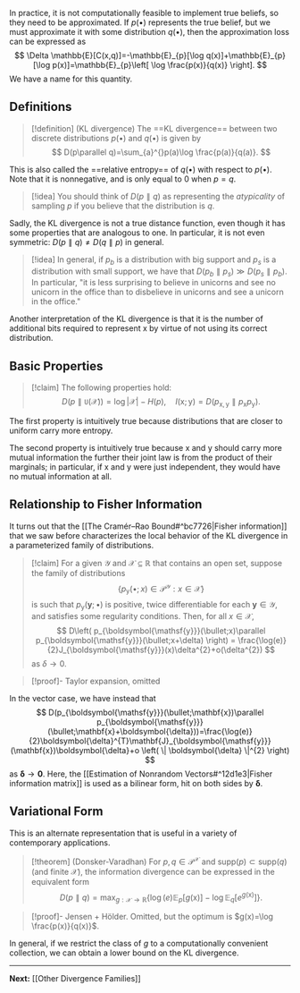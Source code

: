 In practice, it is not computationally feasible to implement true beliefs, so they need to be approximated. If $p(\bullet)$ represents the true belief, but we must approximate it with some distribution $q(\bullet)$, then the approximation loss can be expressed as
$$
\Delta \mathbb{E}[C(x,q)]=-\mathbb{E}_{p}[\log q(x)]+\mathbb{E}_{p}[\log p(x)]=\mathbb{E}_{p}\left[ \log \frac{p(x)}{q(x)} \right].
$$
We have a name for this quantity.

## Definitions

> [!definition] (KL divergence)
> The ==KL divergence== between two discrete distributions $p(\bullet)$ and $q(\bullet)$ is given by
> $$
> D(p\parallel q)=\sum_{a}^{}p(a)\log \frac{p(a)}{q(a)}.
> $$

This is also called the ==relative entropy== of $q(\bullet)$ with respect to $p(\bullet)$. Note that it is nonnegative, and is only equal to $0$ when $p=q$.

> [!idea]
> You should think of $D(p\parallel q)$ as representing the *atypicality* of sampling $p$ if you believe that the distribution is $q$. 
> 

Sadly, the KL divergence is not a true distance function, even though it has some properties that are analogous to one. In particular, it is not even symmetric: $D(p\parallel q)\neq D(q\parallel p)$ in general.

> [!idea]
> In general, if $p_{b}$ is a distribution with big support and $p_{s}$ is a distribution with small support, we have that $D(p_{b}\parallel p_{s})\gg D(p_{s}\parallel p_{b})$. In particular, "it is less surprising to believe in unicorns and see no unicorn in the office than to disbelieve in unicorns and see a unicorn in the office."

Another interpretation of the KL divergence is that it is the number of additional bits required to represent $\mathsf{x}$ by virtue of not using its correct distribution. 

## Basic Properties

> [!claim]
> The following properties hold:
> $$
> D(p\parallel\mathtt{U}(\mathcal{X}))=\log|\mathcal{X}|-H(p),\quad
> I(\mathsf{x};\mathsf{y})=D(p_{\mathsf{x},\mathsf{y}}\parallel p_{\mathsf{x}}p_{\mathsf{y}}).
> $$

The first property is intuitively true because distributions that are closer to uniform carry more entropy.

The second property is intuitively true because $\mathsf{x}$ and $\mathsf{y}$ should carry more mutual information the further their joint law is from the product of their marginals; in particular, if $\mathsf{x}$ and $\mathsf{y}$ were just independent, they would have no mutual information at all.

## Relationship to Fisher Information

It turns out that the [[The Cramér–Rao Bound#^bc7726|Fisher information]] that we saw before characterizes the local behavior of the KL divergence in a parameterized family of distributions.

> [!claim]
> For a given $\mathcal{Y}$ and $\mathcal{X}\subseteq\mathbb{R}$ that contains an open set, suppose the family of distributions
> $$
> \{ p_{\boldsymbol{\mathsf{y}}}(\bullet;x)\in \mathcal{P}^{\mathcal{Y}}:x \in \mathcal{X} \}
> $$
> is such that $p_{\boldsymbol{\mathsf{y}}}(\mathbf{y};\bullet)$ is positive, twice differentiable for each $\mathbf{y}\in \mathcal{Y}$, and satisfies some regularity conditions. Then, for all $x \in \mathcal{X}$,
> $$
> D\left( p_{\boldsymbol{\mathsf{y}}}(\bullet;x)\parallel p_{\boldsymbol{\mathsf{y}}}(\bullet;x+\delta) \right) = \frac{\log(e)}{2}J_{\boldsymbol{\mathsf{y}}}(x)\delta^{2}+o(\delta^{2})
> $$
> as $\delta\to 0$.

> [!proof]- Taylor expansion, omitted

In the vector case, we have instead that
$$
D(p_{\boldsymbol{\mathsf{y}}}(\bullet;\mathbf{x})\parallel p_{\boldsymbol{\mathsf{y}}}(\bullet;\mathbf{x}+\boldsymbol{\delta}))=\frac{\log(e)}{2}\boldsymbol{\delta}^{T}\mathbf{J}_{\boldsymbol{\mathsf{y}}}(\mathbf{x})\boldsymbol{\delta}+o \left( \| \boldsymbol{\delta} \|^{2}  \right) 
$$
as $\boldsymbol{\delta}\to \mathbf{0}$. Here, the [[Estimation of Nonrandom Vectors#^12d1e3|Fisher information matrix]] is used as a bilinear form, hit on both sides by $\boldsymbol{\delta}$.

## Variational Form

This is an alternate representation that is useful in a variety of contemporary applications.

> [!theorem] (Donsker-Varadhan)
> For $p,q\in \mathcal{P}^{\mathcal{X}}$ and $\text{supp}(p)\subset \text{supp}(q)$ (and finite $\mathcal{X}$), the information divergence can be expressed in the equivalent form
> $$
> D(p\parallel q)=\max_{g:\mathcal{X}\to \mathbb{R}}\left\{ \log(e) \mathbb{E}_{p}\left[ g(\mathsf{x}) \right] - \log \mathbb{E}_{q}\left[ e^{g(\mathsf{x})} \right]  \right\} .
> $$

> [!proof]- Jensen + Hölder. Omitted, but the optimum is $g(x)=\log \frac{p(x)}{q(x)}$.

In general, if we restrict the class of $g$ to a computationally convenient collection, we can obtain a lower bound on the KL divergence.

---

**Next:** [[Other Divergence Families]]